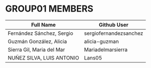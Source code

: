 # GROUP01 MEMBERS 

| Full Name                       | Github User            |    
| ------------------------------- | ---------------------- |     
| Fernández Sánchez, Sergio       | sergiofernandezsanchez |         
| Guzmán González, Alicia         | alicia-guzman          | 
| Sierra Gil, Maria del Mar       | Mariadelmarsierra      | 
| NUÑEZ SILVA, LUIS ANTONIO       | Lans05                 | 

